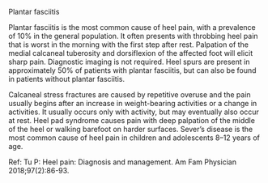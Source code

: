 Plantar fasciitis

Plantar fasciitis is the most common cause of heel pain, with a prevalence of 10% in the general population. It often presents with throbbing heel pain that is worst in the morning with the first step after rest. Palpation of the medial calcaneal tuberosity and dorsiflexion of the affected foot will elicit sharp pain. Diagnostic imaging is not required. Heel spurs are present in approximately 50% of patients with plantar fasciitis, but can also be found in patients without plantar fasciitis.

Calcaneal stress fractures are caused by repetitive overuse and the pain usually begins after an increase in weight-bearing activities or a change in activities. It usually occurs only with activity, but may eventually also occur at rest. Heel pad syndrome causes pain with deep palpation of the middle of the heel or walking barefoot on harder surfaces. Sever’s disease is the most common cause of heel pain in children and adolescents 8–12 years of age.

Ref: Tu P: Heel pain: Diagnosis and management. Am Fam Physician 2018;97(2):86-93.